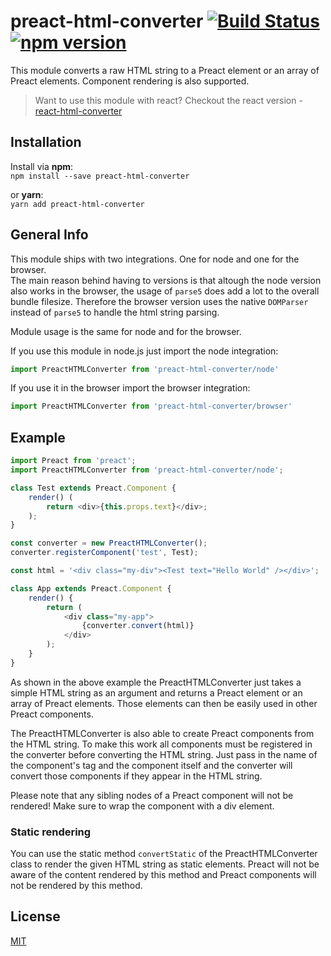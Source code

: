 # preact-html-converter [![Build Status](https://travis-ci.org/Sethorax/preact-html-converter.svg?branch=master)](https://travis-ci.org/Sethorax/preact-html-converter) [![npm version](https://badge.fury.io/js/preact-html-converter.svg)](https://badge.fury.io/js/preact-html-converter)

This module converts a raw HTML string to a Preact element or an array of Preact elements. Component rendering is also supported.  

> Want to use this module with react? Checkout the react version - [react-html-converter](https://github.com/Sethorax/react-html-converter)

## Installation

Install via **npm**:  
`npm install --save preact-html-converter`

or **yarn**:  
`yarn add preact-html-converter`

## General Info

This module ships with two integrations. One for node and one for the browser.  
The main reason behind having to versions is that altough the node version also works in the browser, the usage of `parse5` does add a lot to the overall bundle filesize. Therefore the browser version uses the native `DOMParser` instead of `parse5` to handle the html string parsing.

Module usage is the same for node and for the browser.

If you use this module in node.js just import the node integration:  

```js
import PreactHTMLConverter from 'preact-html-converter/node'
```

If you use it in the browser import the browser integration:  

```js
import PreactHTMLConverter from 'preact-html-converter/browser'
```

## Example

```js
import Preact from 'preact';
import PreactHTMLConverter from 'preact-html-converter/node';

class Test extends Preact.Component {
    render() (
        return <div>{this.props.text}</div>;
    );
}

const converter = new PreactHTMLConverter();
converter.registerComponent('test', Test);

const html = '<div class="my-div"><Test text="Hello World" /></div>';

class App extends Preact.Component {
    render() {
        return (
            <div class="my-app">
                {converter.convert(html)}
            </div>
        );
    }
}
```

As shown in the above example the PreactHTMLConverter just takes a simple HTML string as an argument and returns a Preact element or an array of Preact elements. Those elements can then be easily used in other Preact components.

The PreactHTMLConverter is also able to create Preact components from the HTML string. To make this work all components must be registered in the converter before converting the HTML string. Just pass in the name of the component's tag and the component itself and the converter will convert those components if they appear in the HTML string.

Please note that any sibling nodes of a Preact component will not be rendered! Make sure to wrap the component with a div element.

### Static rendering
You can use the static method `convertStatic` of the PreactHTMLConverter class to render the given HTML string as static elements. Preact will not be aware of the content rendered by this method and Preact components will not be rendered by this method.

## License

[MIT](LICENSE)
